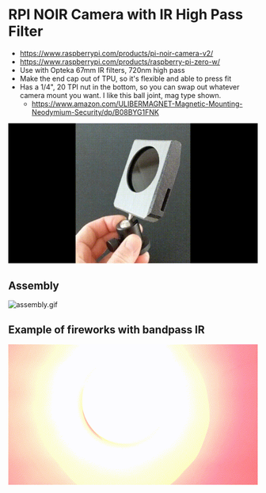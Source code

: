 # RPI NOIR Camera with IR High Pass Filter

* https://www.raspberrypi.com/products/pi-noir-camera-v2/
* https://www.raspberrypi.com/products/raspberry-pi-zero-w/
* Use with Opteka 67mm IR filters, 720nm high pass
* Make the end cap out of TPU, so it's flexible and able to press fit
* Has a 1/4", 20 TPI nut in the bottom, so you can swap out whatever camera mount you want. I like this ball joint, mag type shown. 
  * https://www.amazon.com/ULIBERMAGNET-Magnetic-Mounting-Neodymium-Security/dp/B08BYG1FNK

![real_thing.gif](media/real_thing.gif)

## Assembly

![assembly.gif](media/assembly.gif)

## Example of fireworks with bandpass IR

![example.gif](media/example.gif)

